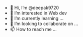 - 👋 Hi, I’m @deepak9720
- 👀 I’m interested in Web dev
- 🌱 I’m currently learning ...
- 💞️ I’m looking to collaborate on ...
- 📫 How to reach me ...

<!---
deepak9720/deepak9720 is a ✨ special ✨ repository because its `README.md` (this file) appears on your GitHub profile.
You can click the Preview link to take a look at your changes.
--->
